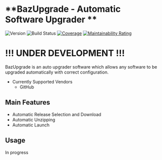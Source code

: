 # **BazUpgrade - Automatic Software Upgrader **

![Version](https://img.shields.io/github/v/release/karusb/BazUpgrade?include_prereleases&style=flat)
![Build Status](https://github.com/karusb/BazUpgrade/actions/workflows/build.yml/badge.svg)
[![Coverage](https://sonarcloud.io/api/project_badges/measure?project=karusb_BazUpgrade&metric=coverage)](https://sonarcloud.io/summary/new_code?id=karusb_BazUpgrade)
[![Maintainability Rating](https://sonarcloud.io/api/project_badges/measure?project=karusb_BazUpgrade&metric=sqale_rating)](https://sonarcloud.io/summary/new_code?id=karusb_BazUpgrade)

# !!! UNDER DEVELOPMENT !!! 

BazUpgrade is an auto upgrader software which allows any software to be upgraded automatically with correct configuration.
- Currently Supported Vendors
    - GitHub

## Main Features
- Automatic Release Selection and Download
- Automatic Unzipping
- Automatic Launch

## Usage 

In progress